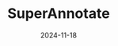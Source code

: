 ---  
layout: startup_page  
title: "SuperAnnotate"  
id: "superannotate.com"  
permalink: "/superannotatesuperannotate.com11182024/"  
website: "https://www.superannotate.com/"  
funding_round: "Series B"  
funding_amount: "$36M"  
investors: "Socium Ventures, Nvidia, Databricks Ventures, Play Time Ventures"  
about: "SuperAnnotate provides a platform for creating and managing large AI training datasets. It offers tools for data labeling, fine-tuning, iteration, and evaluation, connecting data from various sources and enabling collaboration. The platform also includes a marketplace for crowd-sourced data annotation tasks."  
markets: "AI, Data Management, Artificial Intelligence (AI), Computer Vision, Data Collection and Labeling, Generative AI, Machine Learning, Natural Language Processing, SaaS, Software"  
hq: "San Mateo, California, United States"  
founded_year: "2018"  
linkedin: "https://www.linkedin.com/company/superannotate"  
twitter: "https://twitter.com/superannotate"  
instagram: ""  
facebook: "https://www.facebook.com/superannotate/"  
crunchbase: "https://www.crunchbase.com/organization/superannotate-ai"  
pitchbook: "https://pitchbook.com/profiles/company/268065-01"  

date_display: "18-Nov-2024"  
date: "2024-11-18"

# SEO Optimization  
meta_title: "SuperAnnotate - Series B Funding ($36M)"  
meta_description: "SuperAnnotate, SuperAnnotate provides a platform for creating and managing large AI training datasets. It offers tools for data labeling, fine-tuning, iteration, and..."  
meta_keywords: "SuperAnnotate, AI, Data Management, Artificial Intelligence (AI), Computer Vision, Data Collection and Labeling, Generative AI, Machine Learning, Natural Language Processing, SaaS, Software, Series B funding"  
canonical_url: "https://startup.projectstartups.com/superannotatesuperannotate.com11182024/"  
---